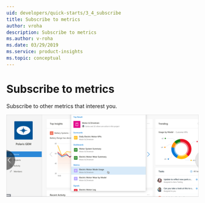 ```yaml
---
uid: developers/quick-starts/3_4_subscribe
title: Subscribe to metrics
author: vroha
description: Subscribe to metrics
ms.author: v-roha
ms.date: 03/29/2019
ms.service: product-insights
ms.topic: conceptual
---
```

# Subscribe to metrics

Subscribe to other metrics that interest you.

![Subscribe to metrics](subscribe-metrics.png)
